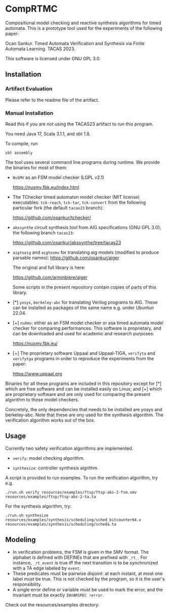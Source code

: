 # CompRTMC
Compositional model checking and reactive synthesis algorithms for timed automata.
This is a prototype tool used for the experiments of the following paper:

  Ocan Sankur. Timed Automata Verification and Synthesis via Finite Automata Learning. TACAS 2023.

This software is licensed under GNU GPL 3.0.

## Installation

### Artifact Evaluation
Please refer to the readme file of the artifact.

### Manual Installation
Read this if you are *not* using the TACAS23 artifact to run this program.

You need Java 17, Scala 3.1.1, and sbt 1.8.

To compile, run 

    sbt assembly

The tool uses several command line programs during runtime. We provide the binaries for most of them:

- `NuSMV` as an FSM model checker (LGPL v2.1)

  https://nusmv.fbk.eu/index.html
  
- The TChecker timed automaton model checker (MIT license) executables: `tck-reach`, `tck-tar`, `tck-convert` from the following particular fork (the default `tacas23` branch): 
  
  https://github.com/osankur/tchecker/
  
  
- `abssynthe` circuit synthesis tool from AIG specifications (GNU GPL 3.0); the following branch `tacas23`:
  
    https://github.com/osankur/abssynthe/tree/tacas23

- `aigtoaig` and `aigtosmv` for translating aig models (modified to produce parsable names):
  https://github.com/osankur/aiger

  The original and full library is here:
  
  https://github.com/arminbiere/aiger

  Some scripts in the present repository contain copies of parts of this library.

- [*] `yosys`, `berkeley-abc` for translating Verilog programs to AIG.
  These can be installed as packages of the same name e.g. under Ubuntun 22.04.
  
- [+] `nuXmv`: either as an FSM model checker or asa timed automata model checker for comparing performances.
  This software is proprietary, and can be downloaded and used for academic and research purposes:

  https://nuxmv.fbk.eu/

- [+] The proprietary software Uppaal and Uppaal-TIGA, `verifyta` and `verifytga` programs in order to reproduce the experiments from the paper:

  https://www.uppaal.org

Binaries for all these programs are included in this repository except for [*] which are free software and can be installed easily on Linux;
and [+] which are proprietary software and are only used for comparing the present algorithm to those model checkers.

Concretely, the only dependencies that needs to be installed are yosys and berkeley-abc. Note that these are ony used for the synthesis algorithm.
The verification algorithm works out of the box.

## Usage
Currently two safety verification algorithms are implemented.

- `verify`: model checking algorithm.

- `synthesize`: controller synthesis algrithm.

A script is provided to run examples. To run the verification algorithm, try e.g.

    ./run.sh verify resources/examples/ftsp/ftsp-abs-2-fsm.smv resources/examples/ftsp/ftsp-abs-2-ta.ta 

For the synthesis algorithm, try:

    ./run.sh synthesize resources/examples/synthesis/scheduling/sched_bitcounter64.v resources/examples/synthesis/scheduling/scheda.ta

## Modeling
- In verification problems, the FSM is given in the SMV format. The alphabet is defined
  with DEFINEs that are prefixed with `_rt_`. For instance, `_rt_event` is true iff the next transition is to be
  synchronized with a TA edge labeled by `event`. 
- These predicates must be pairwise disjoint: at each instant, at most one label must be true. This is not checked by the program,
  so it is the user's responsibility.
- A single error define or variable must be used to mark the error, and the invariant must be exactly `INVARSPEC !error`.

Check out the resources/examples directory.